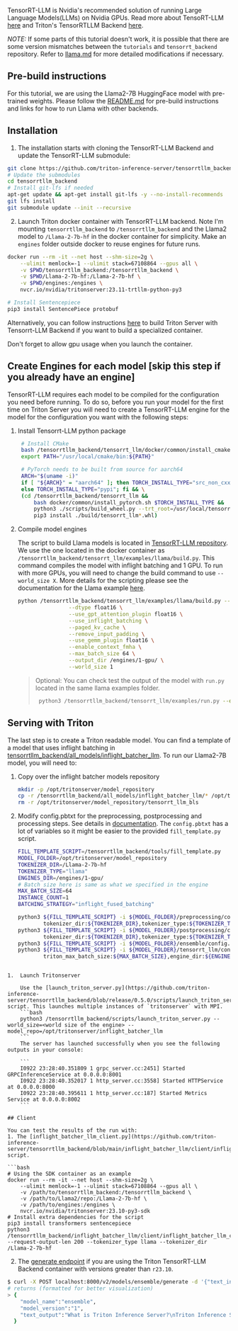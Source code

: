 <!--
# Copyright 2023, NVIDIA CORPORATION & AFFILIATES. All rights reserved.
#
# Redistribution and use in source and binary forms, with or without
# modification, are permitted provided that the following conditions
# are met:
#  * Redistributions of source code must retain the above copyright
#    notice, this list of conditions and the following disclaimer.
#  * Redistributions in binary form must reproduce the above copyright
#    notice, this list of conditions and the following disclaimer in the
#    documentation and/or other materials provided with the distribution.
#  * Neither the name of NVIDIA CORPORATION nor the names of its
#    contributors may be used to endorse or promote products derived
#    from this software without specific prior written permission.
#
# THIS SOFTWARE IS PROVIDED BY THE COPYRIGHT HOLDERS ``AS IS'' AND ANY
# EXPRESS OR IMPLIED WARRANTIES, INCLUDING, BUT NOT LIMITED TO, THE
# IMPLIED WARRANTIES OF MERCHANTABILITY AND FITNESS FOR A PARTICULAR
# PURPOSE ARE DISCLAIMED.  IN NO EVENT SHALL THE COPYRIGHT OWNER OR
# CONTRIBUTORS BE LIABLE FOR ANY DIRECT, INDIRECT, INCIDENTAL, SPECIAL,
# EXEMPLARY, OR CONSEQUENTIAL DAMAGES (INCLUDING, BUT NOT LIMITED TO,
# PROCUREMENT OF SUBSTITUTE GOODS OR SERVICES; LOSS OF USE, DATA, OR
# PROFITS; OR BUSINESS INTERRUPTION) HOWEVER CAUSED AND ON ANY THEORY
# OF LIABILITY, WHETHER IN CONTRACT, STRICT LIABILITY, OR TORT
# (INCLUDING NEGLIGENCE OR OTHERWISE) ARISING IN ANY WAY OUT OF THE USE
# OF THIS SOFTWARE, EVEN IF ADVISED OF THE POSSIBILITY OF SUCH DAMAGE.
-->

TensorRT-LLM is Nvidia's recommended solution of running Large Language
Models(LLMs) on Nvidia GPUs. Read more about TensoRT-LLM [here](https://github.com/NVIDIA/TensorRT-LLM)
and Triton's TensorRTLLM Backend [here](https://github.com/triton-inference-server/tensorrtllm_backend).

*NOTE:* If some parts of this tutorial doesn't work, it is possible that there
are some version mismatches between the `tutorials` and `tensorrt_backend` repository.
Refer to [llama.md](https://github.com/triton-inference-server/tensorrtllm_backend/blob/main/docs/llama.md)
for more detailed modifications if necessary.

## Pre-build instructions

For this tutorial, we are using the Llama2-7B HuggingFace model with pre-trained
weights. Please follow the [README.md](README.md) for pre-build instructions
and links for how to run Llama with other backends.

## Installation

1. The installation starts with cloning the TensorRT-LLM Backend and update the
   TensorRT-LLM submodule:
```bash
git clone https://github.com/triton-inference-server/tensorrtllm_backend.git --branch <release branch>
# Update the submodules
cd tensorrtllm_backend
# Install git-lfs if needed
apt-get update && apt-get install git-lfs -y --no-install-recommends
git lfs install
git submodule update --init --recursive
```

2. Launch Triton docker container with TensorRT-LLM backend. Note I'm mounting
   `tensorrtllm_backend` to `/tensorrtllm_backend` and the Llama2 model to
   `/Llama-2-7b-hf` in the docker container for simplicity. Make an `engines`
   folder outside docker to reuse engines for future runs.
```bash
docker run --rm -it --net host --shm-size=2g \
    --ulimit memlock=-1 --ulimit stack=67108864 --gpus all \
    -v $PWD/tensorrtllm_backend:/tensorrtllm_backend \
    -v $PWD/Llama-2-7b-hf:/Llama-2-7b-hf \
    -v $PWD/engines:/engines \
    nvcr.io/nvidia/tritonserver:23.11-trtllm-python-py3

# Install Sentencepiece
pip3 install SentencePiece protobuf
```

Alternatively, you can follow instructions [here](https://github.com/triton-inference-server/tensorrtllm_backend/blob/main/README.md)
to build Triton Server with Tensorrt-LLM Backend if you want to build a specialized
container.

Don't forget to allow gpu usage when you launch the container.

## Create Engines for each model [skip this step if you already have an engine]
TensorRT-LLM requires each model to be compiled for the configuration you need
before running. To do so, before you run your model for the first time on Triton
Server you will need to create a TensorRT-LLM engine for the model for the
configuration you want with the following steps:

1. Install Tensorrt-LLM python package
   ```bash
    # Install CMake
    bash /tensorrtllm_backend/tensorrt_llm/docker/common/install_cmake.sh
    export PATH="/usr/local/cmake/bin:${PATH}"

    # PyTorch needs to be built from source for aarch64
    ARCH="$(uname -i)"
    if [ "${ARCH}" = "aarch64" ]; then TORCH_INSTALL_TYPE="src_non_cxx11_abi"; \
    else TORCH_INSTALL_TYPE="pypi"; fi && \
    (cd /tensorrtllm_backend/tensorrt_llm &&
        bash docker/common/install_pytorch.sh $TORCH_INSTALL_TYPE &&
        python3 ./scripts/build_wheel.py --trt_root=/usr/local/tensorrt &&
        pip3 install ./build/tensorrt_llm*.whl)
    ```

2.  Compile model engines

    The script to build Llama models is located in [TensorRT-LLM repository](https://github.com/NVIDIA/TensorRT-LLM/tree/main/examples).
    We use the one located in the docker container as `/tensorrtllm_backend/tensorrt_llm/examples/llama/build.py`.
    This command compiles the model with inflight batching and 1 GPU. To run
    with more GPUs, you will need to change the build command to use `--world_size X`.
    More details for the scripting please see the documentation for the Llama
    example [here](https://github.com/NVIDIA/TensorRT-LLM/tree/main/examples/llama/README.md).

    ```bash
    python /tensorrtllm_backend/tensorrt_llm/examples/llama/build.py --model_dir /Llama-2-7b-hf/ \
                    --dtype float16 \
                    --use_gpt_attention_plugin float16 \
                    --use_inflight_batching \
                    --paged_kv_cache \
                    --remove_input_padding \
                    --use_gemm_plugin float16 \
                    --enable_context_fmha \
                    --max_batch_size 64 \
                    --output_dir /engines/1-gpu/ \
                    --world_size 1
    ```

    > Optional: You can check test the output of the model with `run.py`
    > located in the same llama examples folder.
    >
    >   ```bash
    >    python3 /tensorrtllm_backend/tensorrt_llm/examples/run.py --engine_dir=/engines/1-gpu/ --max_output_len 100 --tokenizer_dir /Llama-2-7b-hf --input_text "How do I count to ten in French?"
    >    ```

## Serving with Triton

The last step is to create a Triton readable model. You can
find a template of a model that uses inflight batching in [tensorrtllm_backend/all_models/inflight_batcher_llm](https://github.com/triton-inference-server/tensorrtllm_backend/tree/main/all_models/inflight_batcher_llm).
To run our Llama2-7B model, you will need to:


1. Copy over the inflight batcher models repository

    ```bash
    mkdir -p /opt/tritonserver/model_repository
    cp -r /tensorrtllm_backend/all_models/inflight_batcher_llm/* /opt/tritonserver/model_repository/.
    rm -r /opt/tritonserver/model_repository/tensorrt_llm_bls
    ```

2. Modify config.pbtxt for the preprocessing, postprocessing and processing steps.
   See details in [documentation](https://github.com/triton-inference-server/tensorrtllm_backend/blob/main/README.md#create-the-model-repository).
   The `config.pbtxt` has a lot of variables so it might be easier to the
   provided `fill_template.py` script.

    ```bash
    FILL_TEMPLATE_SCRIPT=/tensorrtllm_backend/tools/fill_template.py
    MODEL_FOLDER=/opt/tritonserver/model_repository
    TOKENIZER_DIR=/Llama-2-7b-hf
    TOKENIZER_TYPE="llama"
    ENGINES_DIR=/engines/1-gpu/
    # Batch size here is same as what we specified in the engine
    MAX_BATCH_SIZE=64
    INSTANCE_COUNT=1
    BATCHING_STRATEGY="inflight_fused_batching"

    python3 ${FILL_TEMPLATE_SCRIPT} -i ${MODEL_FOLDER}/preprocessing/config.pbtxt \
            tokenizer_dir:${TOKENIZER_DIR},tokenizer_type:${TOKENIZER_TYPE},triton_max_batch_size:${MAX_BATCH_SIZE},preprocessing_instance_count:${INSTANCE_COUNT}
    python3 ${FILL_TEMPLATE_SCRIPT} -i ${MODEL_FOLDER}/postprocessing/config.pbtxt \
            tokenizer_dir:${TOKENIZER_DIR},tokenizer_type:${TOKENIZER_TYPE},triton_max_batch_size:${MAX_BATCH_SIZE},postprocessing_instance_count:${INSTANCE_COUNT}
    python3 ${FILL_TEMPLATE_SCRIPT} -i ${MODEL_FOLDER}/ensemble/config.pbtxt triton_max_batch_size:${MAX_BATCH_SIZE}
    python3 ${FILL_TEMPLATE_SCRIPT} -i ${MODEL_FOLDER}/tensorrt_llm/config.pbtxt \
            triton_max_batch_size:${MAX_BATCH_SIZE},engine_dir:${ENGINES_DIR},batching_strategy:${BATCHING_STRATEGY},decoupled_mode:False,max_beam_width:1,max_tokens_in_paged_kv_cache:2560,max_kv_cache_length:2560,kv_cache_free_gpu_mem_fraction:0.5,exclude_input_in_output:True,max_queue_delay_microseconds:600
```

1.  Launch Tritonserver

    Use the [launch_triton_server.py](https://github.com/triton-inference-server/tensorrtllm_backend/blob/release/0.5.0/scripts/launch_triton_server.py) script. This launches multiple instances of `tritonserver` with MPI.
    ```bash
    python3 /tensorrtllm_backend/scripts/launch_triton_server.py --world_size=<world size of the engine> --model_repo=/opt/tritonserver/inflight_batcher_llm
    ```
    The server has launched successfully when you see the following outputs in your console:

    ```
    I0922 23:28:40.351809 1 grpc_server.cc:2451] Started GRPCInferenceService at 0.0.0.0:8001
    I0922 23:28:40.352017 1 http_server.cc:3558] Started HTTPService at 0.0.0.0:8000
    I0922 23:28:40.395611 1 http_server.cc:187] Started Metrics Service at 0.0.0.0:8002
    ```

## Client

You can test the results of the run with:
1. The [inflight_batcher_llm_client.py](https://github.com/triton-inference-server/tensorrtllm_backend/blob/main/inflight_batcher_llm/client/inflight_batcher_llm_client.py) script.

```bash
# Using the SDK container as an example
docker run --rm -it --net host --shm-size=2g \
    --ulimit memlock=-1 --ulimit stack=67108864 --gpus all \
    -v /path/to/tensorrtllm_backend:/tensorrtllm_backend \
    -v /path/to/Llama2/repo:/Llama-2-7b-hf \
    -v /path/to/engines:/engines \
    nvcr.io/nvidia/tritonserver:23.10-py3-sdk
# Install extra dependencies for the script
pip3 install transformers sentencepiece
python3 /tensorrtllm_backend/inflight_batcher_llm/client/inflight_batcher_llm_client.py --request-output-len 200 --tokenizer_type llama --tokenizer_dir /Llama-2-7b-hf
```

2. The [generate endpoint](https://github.com/triton-inference-server/tensorrtllm_backend/tree/release/0.5.0#query-the-server-with-the-triton-generate-endpoint) if you are using the Triton TensorRT-LLM Backend container with versions greater than `r23.10`.
```bash
$ curl -X POST localhost:8000/v2/models/ensemble/generate -d '{"text_input": "What is Triton Inference Server?", "parameters": {"stream": false, "temperature": 0}}'
# returns (formatted for better visualization)
> {
    "model_name":"ensemble",
    "model_version":"1",
    "text_output":"What is Triton Inference Server?\nTriton Inference Server is a lightweight, high-performance"
  }
```


